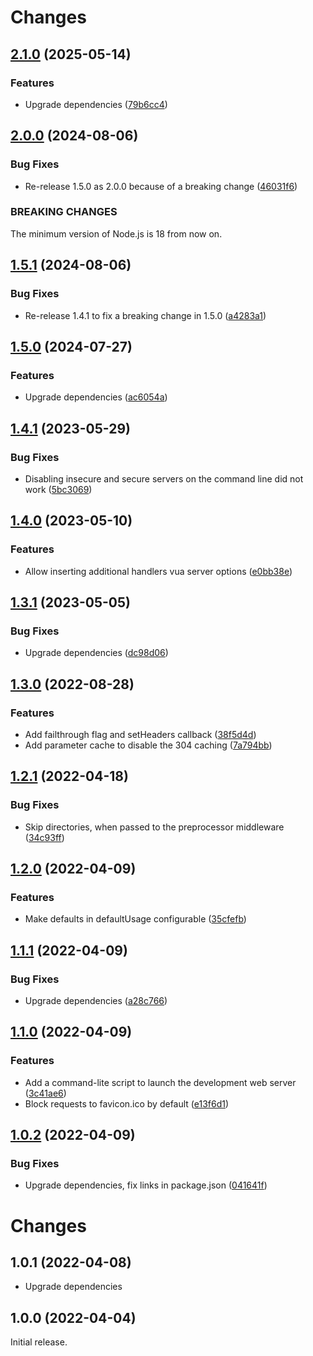 # Changes

## [2.1.0](https://github.com/prantlf/requirejs-esm-preprocessor/compare/v2.0.0...v2.1.0) (2025-05-14)

### Features

* Upgrade dependencies ([79b6cc4](https://github.com/prantlf/requirejs-esm-preprocessor/commit/79b6cc43d10afe4591bf256b67f30c10670666a4))

## [2.0.0](https://github.com/prantlf/requirejs-esm/compare/v1.5.0...v2.0.0) (2024-08-06)

### Bug Fixes

* Re-release 1.5.0 as 2.0.0 because of a breaking change ([46031f6](https://github.com/prantlf/requirejs-esm/commit/46031f63ac081ad44c5facc7fcd256f4eff4ce99))

### BREAKING CHANGES

The minimum version of Node.js is 18 from now on.

## [1.5.1](https://github.com/prantlf/requirejs-esm/compare/v1.4.1...v1.5.1) (2024-08-06)

### Bug Fixes

* Re-release 1.4.1 to fix a breaking change in 1.5.0 ([a4283a1](https://github.com/prantlf/requirejs-esm/commit/a4283a111665a5beb64ae056c02b3e064de8c701))

## [1.5.0](https://github.com/prantlf/requirejs-esm-preprocessor/compare/v1.4.1...v1.5.0) (2024-07-27)

### Features

* Upgrade dependencies ([ac6054a](https://github.com/prantlf/requirejs-esm-preprocessor/commit/ac6054a837869a8eee9e0fb1763af282c7baa836))

## [1.4.1](https://github.com/prantlf/requirejs-esm-preprocessor/compare/v1.4.0...v1.4.1) (2023-05-29)

### Bug Fixes

* Disabling insecure and secure servers on the command line did not work ([5bc3069](https://github.com/prantlf/requirejs-esm-preprocessor/commit/5bc3069551415122e9207901578252d0a55207af))

## [1.4.0](https://github.com/prantlf/requirejs-esm-preprocessor/compare/v1.3.1...v1.4.0) (2023-05-10)

### Features

* Allow inserting additional handlers vua server options ([e0bb38e](https://github.com/prantlf/requirejs-esm-preprocessor/commit/e0bb38e290f4fdec49b3d6c308d94badd9f61982))

## [1.3.1](https://github.com/prantlf/requirejs-esm-preprocessor/compare/v1.3.0...v1.3.1) (2023-05-05)

### Bug Fixes

* Upgrade dependencies ([dc98d06](https://github.com/prantlf/requirejs-esm-preprocessor/commit/dc98d06b1dd4969489bb7bb2860d6491ba424858))

## [1.3.0](https://github.com/prantlf/requirejs-esm-preprocessor/compare/v1.2.1...v1.3.0) (2022-08-28)

### Features

* Add failthrough flag and setHeaders callback ([38f5d4d](https://github.com/prantlf/requirejs-esm-preprocessor/commit/38f5d4dc6b68be7be22894a914add7d97681f94a))
* Add parameter cache to disable the 304 caching ([7a794bb](https://github.com/prantlf/requirejs-esm-preprocessor/commit/7a794bbd75bc1d5156fec3613fe0802061ec1200))

## [1.2.1](https://github.com/prantlf/requirejs-esm-preprocessor/compare/v1.2.0...v1.2.1) (2022-04-18)

### Bug Fixes

* Skip directories, when passed to the preprocessor middleware ([34c93ff](https://github.com/prantlf/requirejs-esm-preprocessor/commit/34c93ff332b53a55d3c4e502d81d2d440dc75966))

## [1.2.0](https://github.com/prantlf/requirejs-esm-preprocessor/compare/v1.1.1...v1.2.0) (2022-04-09)

### Features

* Make defaults in defaultUsage configurable ([35cfefb](https://github.com/prantlf/requirejs-esm-preprocessor/commit/35cfefbf98b0af659fcfe972fc035ec0fad3881a))

## [1.1.1](https://github.com/prantlf/requirejs-esm-preprocessor/compare/v1.1.0...v1.1.1) (2022-04-09)

### Bug Fixes

* Upgrade dependencies ([a28c766](https://github.com/prantlf/requirejs-esm-preprocessor/commit/a28c76651726b4a1b3481cc841047d67993d60bd))

## [1.1.0](https://github.com/prantlf/requirejs-esm-preprocessor/compare/v1.0.2...v1.1.0) (2022-04-09)

### Features

* Add a command-lite script to launch the development web server ([3c41ae6](https://github.com/prantlf/requirejs-esm-preprocessor/commit/3c41ae60f5029cf43a241e4ef44a71fb8eb47894))
* Block requests to favicon.ico by default ([e13f6d1](https://github.com/prantlf/requirejs-esm-preprocessor/commit/e13f6d1bc6ffc16536ca709e800b7e46e99b2cdd))

## [1.0.2](https://github.com/prantlf/requirejs-esm-preprocessor/compare/v1.0.1...v1.0.2) (2022-04-09)

### Bug Fixes

* Upgrade dependencies, fix links in package.json ([041641f](https://github.com/prantlf/requirejs-esm-preprocessor/commit/041641f0267e63231a2ee18a3d1fe99de5f0d6d6))

# Changes

## 1.0.1 (2022-04-08)

* Upgrade dependencies

## 1.0.0 (2022-04-04)

Initial release.
